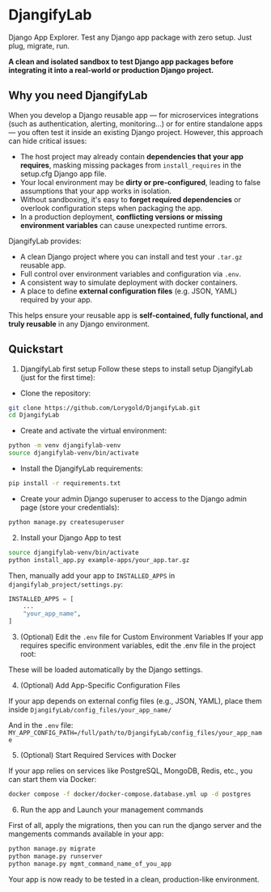 # DjangifyLab
Django App Explorer. Test any Django app package with zero setup. Just plug, migrate, run.

**A clean and isolated sandbox to test Django app packages before integrating it into a real-world or production Django project.**

## Why you need DjangifyLab
When you develop a Django reusable app — for microservices integrations (such as authentication, alerting, monitoring...) or for entire standalone apps — you often test it inside an existing Django project. However, this approach can hide critical issues:

- The host project may already contain **dependencies that your app requires**, masking missing packages from `install_requires` in the setup.cfg Django app file.
- Your local environment may be **dirty or pre-configured**, leading to false assumptions that your app works in isolation.
- Without sandboxing, it's easy to **forget required dependencies** or overlook configuration steps when packaging the app.
- In a production deployment, **conflicting versions or missing environment variables** can cause unexpected runtime errors.

DjangifyLab provides:

- A clean Django project where you can install and test your `.tar.gz` reusable app.
- Full control over environment variables and configuration via `.env`.
- A consistent way to simulate deployment with docker containers.
- A place to define **external configuration files** (e.g. JSON, YAML) required by your app.

This helps ensure your reusable app is **self-contained, fully functional, and truly reusable** in any Django environment.


## Quickstart

1. DjangifyLab first setup
Follow these steps to install setup DjangifyLab (just for the first time):

- Clone the repository:
```bash
git clone https://github.com/Lorygold/DjangifyLab.git
cd DjangifyLab
```
- Create and activate the virtual environment:
```bash
python -m venv djangifylab-venv
source djangifylab-venv/bin/activate
```
- Install the DjangifyLab requirements:
```bash
pip install -r requirements.txt
```
- Create your admin Django superuser to access to the Django admin page (store your credentials):
```bash
python manage.py createsuperuser
```

2. Install your Django App to test
```bash
source djangifylab-venv/bin/activate
python install_app.py example-apps/your_app.tar.gz
```

Then, manually add your app to `INSTALLED_APPS` in `djangifylab_project/settings.py`:

```python
INSTALLED_APPS = [
    ...
    "your_app_name",
]
```

3. (Optional) Edit the `.env` file for Custom Environment Variables
If your app requires specific environment variables, edit the .env file in the project root:

These will be loaded automatically by the Django settings.


4. (Optional) Add App-Specific Configuration Files

If your app depends on external config files (e.g., JSON, YAML), place them inside `DjangifyLab/config_files/your_app_name/`

And in the `.env` file: `MY_APP_CONFIG_PATH=/full/path/to/DjangifyLab/config_files/your_app_name`

5. (Optional) Start Required Services with Docker

If your app relies on services like PostgreSQL, MongoDB, Redis, etc., you can start them via Docker:

```bash
docker compose -f docker/docker-compose.database.yml up -d postgres
```

6. Run the app and Launch your management commands

First of all, apply the migrations, then you can run the django server and the mangements commands available in your app:

```bash
python manage.py migrate
python manage.py runserver
python manage.py mgmt_command_name_of_you_app
```

Your app is now ready to be tested in a clean, production-like environment.

